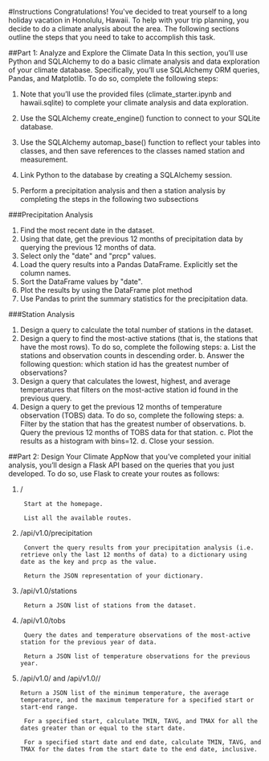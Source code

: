 #Instructions
Congratulations! You've decided to treat yourself to a long holiday vacation in Honolulu, Hawaii. To help with your trip planning, you decide to do a climate analysis about the area. The following sections outline the steps that you need to take to accomplish this task.

##Part 1: Analyze and Explore the Climate Data
In this section, you’ll use Python and SQLAlchemy to do a basic climate analysis and data exploration of your climate database. Specifically, you’ll use SQLAlchemy ORM queries, Pandas, and Matplotlib. To do so, complete the following steps:

  1. Note that you’ll use the provided files (climate_starter.ipynb and hawaii.sqlite) to complete your climate analysis and data exploration.

  2. Use the SQLAlchemy create_engine() function to connect to your SQLite database.

 3. Use the SQLAlchemy automap_base() function to reflect your tables into classes, and then save references to the classes named station and measurement.

 4. Link Python to the database by creating a SQLAlchemy session.

 5. Perform a precipitation analysis and then a station analysis by completing the steps in the following two subsections

###Precipitation Analysis

 1. Find the most recent date in the dataset.
 2. Using that date, get the previous 12 months of precipitation data by querying the previous 12 months of data.
 3. Select only the "date" and "prcp" values.
 4. Load the query results into a Pandas DataFrame. Explicitly set the column names.
 5. Sort the DataFrame values by "date".
 6. Plot the results by using the DataFrame plot method
 7. Use Pandas to print the summary statistics for the precipitation data.
 
###Station Analysis

1. Design a query to calculate the total number of stations in the dataset.
2. Design a query to find the most-active stations (that is, the stations that have the most rows). To do so, complete the following steps:
   a. List the stations and observation counts in descending order.
   b. Answer the following question: which station id has the greatest number of observations?
3. Design a query that calculates the lowest, highest, and average temperatures that filters on the most-active station id found in the previous query.
4. Design a query to get the previous 12 months of temperature observation (TOBS) data. To do so, complete the following steps:
    a. Filter by the station that has the greatest number of observations.
    b. Query the previous 12 months of TOBS data for that station.
    c. Plot the results as a histogram with bins=12.
    d. Close your session.
   
##Part 2: Design Your Climate AppNow that you’ve completed your initial analysis, you’ll design a Flask API based on the queries that you just developed. To do so, use Flask to create your routes as follows:

1. /

        Start at the homepage.

        List all the available routes.

2. /api/v1.0/precipitation

        Convert the query results from your precipitation analysis (i.e. retrieve only the last 12 months of data) to a dictionary using date as the key and prcp as the value.

        Return the JSON representation of your dictionary.

3. /api/v1.0/stations

        Return a JSON list of stations from the dataset.

4. /api/v1.0/tobs

        Query the dates and temperature observations of the most-active station for the previous year of data.

        Return a JSON list of temperature observations for the previous year.

5. /api/v1.0/<start> and /api/v1.0/<start>/<end>

       Return a JSON list of the minimum temperature, the average temperature, and the maximum temperature for a specified start or start-end range.

        For a specified start, calculate TMIN, TAVG, and TMAX for all the dates greater than or equal to the start date.

        For a specified start date and end date, calculate TMIN, TAVG, and TMAX for the dates from the start date to the end date, inclusive.


   
